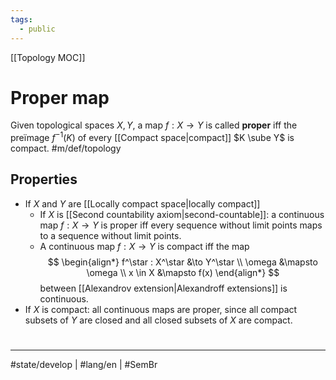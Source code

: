 ```yaml
---
tags:
  - public
---
```

[[Topology MOC]]
# Proper map

Given topological spaces $X, Y$, a map $f : X\to Y$ is called **proper** iff the preïmage $f^{-1}(K)$ of every [[Compact space|compact]] $K \sube Y$ is compact. #m/def/topology 

## Properties

- If $X$ and $Y$ are [[Locally compact space|locally compact]]
  - If $X$ is [[Second countability axiom|second-countable]]: a continuous map $f:X \to Y$ is proper iff every sequence without limit points maps to a sequence without limit points.
  - A continuous map $f : X \to Y$ is compact iff the map
  $$
  \begin{align*}
  f^\star : X^\star &\to Y^\star \\
  \omega &\mapsto \omega \\
  x \in X &\mapsto f(x)
  \end{align*}
  $$
  between [[Alexandrov extension|Alexandroff extensions]] is continuous.
- If $X$ is compact: all continuous maps are proper, since all compact subsets of $Y$ are closed and all closed subsets of $X$ are compact.

#
---
#state/develop | #lang/en | #SemBr
